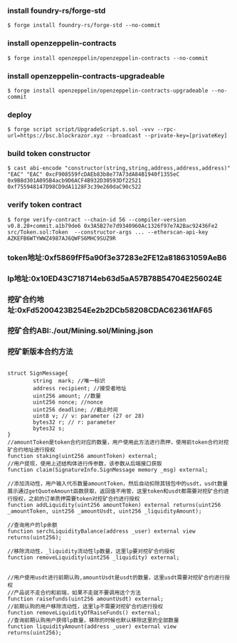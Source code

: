 ### install foundry-rs/forge-std
```shell
$ forge install foundry-rs/forge-std --no-commit
```
### install openzeppelin-contracts
```shell
$ forge install openzeppelin/openzeppelin-contracts --no-commit
```

### install openzeppelin-contracts-upgradeable
```shell
$ forge install openzeppelin/openzeppelin-contracts-upgradeable --no-commit
```


### deploy
```shell
$ forge script script/UpgradeScript.s.sol -vvv --rpc-url=https://bsc.blockrazor.xyz --broadcast --private-key=[privateKey]
```

### build token constructor
```shell
$ cast abi-encode "constructor(string,string,address,address,address)" "EAC" "EAC" 0xcF908559fcDAEb83b8e77A73dA84B1940f1355eC 0x9B8d301A095B4acb9D6ACF4B932D30593Df22521 0xf755948147D98CD9dA1128F3c39e260daC90c522

```

### verify token contract
```shell
$ forge verify-contract --chain-id 56 --compiler-version v0.8.28+commit.a1b79de6 0x3A5B27e7d9340960Ac1326f97e7A2Bac92436Fe2 src/Token.sol:Token  --constructor-args ... --etherscan-api-key AZKEFB6WTYWWZ4987AJ6QWFS6MHC9SUZ9R

```


### token地址:0xf5869fFf5a90f3e37283e2FE12a818631059AeB6
### lp地址:0x10ED43C718714eb63d5aA57B78B54704E256024E
### 挖矿合约地址:0xFd5200423B254Ee2b2DCb58208CDAC62361fAF65


### 挖矿合约ABI:./out/Mining.sol/Mining.json

### 挖矿新版本合约方法
```solidity

struct SignMessage{
        string  mark; //唯一标识
        address recipient; //接受者地址
        uint256 amount; //数量
        uint256 nonce; //nonce
        uint256 deadline; //截止时间
        uint8 v; // v: parameter (27 or 28)
        bytes32 r; // r: parameter
        bytes32 s;
} 
//amountToken是token合约对应的数量，用户使用此方法进行质押，使用前token合约对挖矿合约地址进行授权
function staking(uint256 amountToken) external;
//用户提现，使用上述结构体进行传参数，该参数从后端接口获取
function claim(SignatureInfo.SignMessage memory _msg) external;

//添加流动性，用户输入代币数量amountToken，然后自动扣除其钱包中的usdt，usdt数量展示通过getQuoteAmount函数获取，返回值不用管，这里token和usdt都需要对挖矿合约进行授权，之前的订单质押需要token对挖矿合约进行授权
function addLiquidity(uint256 amountToken) external returns(uint256 _amountToken, uint256 _amountUsdt, uint256 _liquidityAmount);

//查询用户的lp余额
function serchLiquidityBalance(address _user) external view returns(uint256);

//移除流动性，_liquidity流动性lp数量，这里lp要对挖矿合约授权
function removeLiquidity(uint256 _liquidity) external;


//用户使用usdt进行前期认购,amountUsdt是usdt的数量，这里usdt需要对挖矿合约进行授权
//产品说不走合约和前端，如果不走就不要调用这个方法
function raisefunds(uint256 amountUsdt) external;
//前期认购的用户移除流动性，这里lp不需要对挖矿合约进行授权
function removeLiquidityOfRaiseFunds() external;
//查询前期认购用户获得lp数量，移除的时候也默认移除这里的全部数量
function liquidityAmount(address _user) external view returns(uint256);

```


